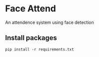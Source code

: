 # Face Attend
An attendence system using face detection
 ## Install packages
    pip install -r requirements.txt
